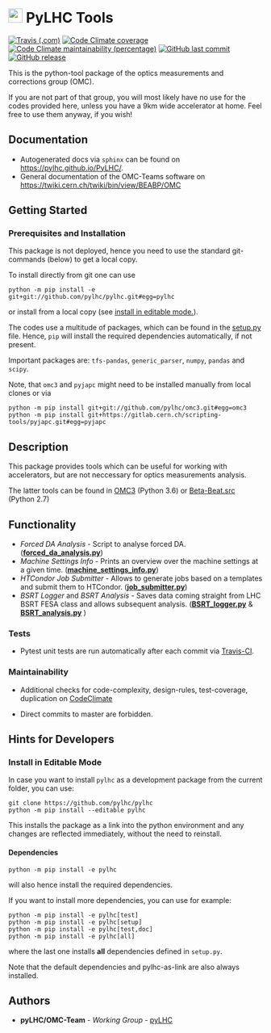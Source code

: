 # <img src="https://twiki.cern.ch/twiki/pub/BEABP/Logos/OMC_logo.png" height="28"> PyLHC Tools

[![Travis (.com)](https://img.shields.io/travis/com/pylhc/PyLHC.svg?style=popout)](https://travis-ci.com/pylhc/PyLHC/)
[![Code Climate coverage](https://img.shields.io/codeclimate/coverage/pylhc/PyLHC.svg?style=popout)](https://codeclimate.com/github/pylhc/PyLHC)
[![Code Climate maintainability (percentage)](https://img.shields.io/codeclimate/maintainability-percentage/pylhc/PyLHC.svg?style=popout)](https://codeclimate.com/github/pylhc/PyLHC)
[![GitHub last commit](https://img.shields.io/github/last-commit/pylhc/PyLHC.svg?style=popout)](https://github.com/pylhc/PyLHC/)
[![GitHub release](https://img.shields.io/github/release/pylhc/PyLHC.svg?style=popout)](https://github.com/pylhc/PyLHC/)

This is the python-tool package of the optics measurements and corrections group (OMC).

If you are not part of that group, you will most likely have no use for the codes provided here,
unless you have a 9km wide accelerator at home.
Feel free to use them anyway, if you wish!

## Documentation

- Autogenerated docs via ``sphinx`` can be found on <https://pylhc.github.io/PyLHC/>.
- General documentation of the OMC-Teams software on <https://twiki.cern.ch/twiki/bin/view/BEABP/OMC>

## Getting Started

### Prerequisites and Installation
This package is not deployed, hence you need to use the standard git-commands (below) to get a local copy.

To install directly from git one can use
```
python -m pip install -e git+git://github.com/pylhc/pylhc.git#egg=pylhc
```
or install from a local copy (see [install in editable mode.](#install-in-editable-mode)).

The codes use a multitude of packages, which can be found in the [setup.py](setup.py) file.
Hence, `pip` will install the required dependencies automatically, if not present.

Important packages are: ``tfs-pandas``,  ``generic_parser``, ``numpy``, ``pandas`` and ``scipy``.

Note, that `omc3` and `pyjapc` might need to be installed manually from local clones or via

```
python -m pip install git+git://github.com/pylhc/omc3.git#egg=omc3
python -m pip install git+https://gitlab.cern.ch/scripting-tools/pyjapc.git#egg=pyjapc
```

## Description

This package provides tools which can be useful for working with accelerators, but are not neccessary for
optics measurements analysis.

The latter tools can be found in [OMC3](https://github.com/pylhc/omc3) (Python 3.6) or [Beta-Beat.src](https://github.com/pylhc/Beta-Beat.src) (Python 2.7)

## Functionality

- *Forced DA Analysis* - Script to analyse forced DA. ([**forced_da_analysis.py**](https://github.com/pylhc/PyLHC/blob/master/pylhc/forced_da_analysis.py))
- *Machine Settings Info* - Prints an overview over the machine settings at a given time. ([**machine_settings_info.py**](https://github.com/pylhc/PyLHC/blob/master/pylhc/machine_settings_info.py))
- *HTCondor Job Submitter* - Allows to generate jobs based on a templates and submit them to HTCondor. ([**job_submitter.py**](https://github.com/pylhc/PyLHC/blob/master/pylhc/job_submitter.py))
- *BSRT Logger* and *BSRT Analysis* - Saves data coming straight from LHC BSRT FESA class and allows subsequent analysis. ([**BSRT_logger.py**](https://github.com/pylhc/PyLHC/blob/master/pylhc/BSRT_logger.py) & [**BSRT_analysis.py**](https://github.com/pylhc/PyLHC/blob/master/pylhc/BSRT_analysis.py) )

### Tests

- Pytest unit tests are run automatically after each commit via 
[Travis-CI](https://travis-ci.com/pylhc/PyLHC). 

### Maintainability

- Additional checks for code-complexity, design-rules, test-coverage, duplication on 
[CodeClimate](https://codeclimate.com/github/pylhc/PyLHC)

- Direct commits to master are forbidden.

## Hints for Developers

### Install in Editable Mode

In case you want to install `pylhc` as a development package
from the current folder, you can use:

```
git clone https://github.com/pylhc/pylhc
python -m pip install --editable pylhc
```

This installs the package as a link into the python environment and any changes 
are reflected immediately, without the need to reinstall.

#### Dependencies 

```
python -m pip install -e pylhc
```

will also hence install the required dependencies. 

If you want to install more dependencies, you can use for example:

```
python -m pip install -e pylhc[test]
python -m pip install -e pylhc[setup]
python -m pip install -e pylhc[test,doc]
python -m pip install -e pylhc[all]
```
where the last one installs **all** dependencies defined in `setup.py`.
 
Note that the default dependencies and pylhc-as-link are also always installed.
 
## Authors

* **pyLHC/OMC-Team** - *Working Group* - [pyLHC](https://github.com/orgs/pylhc/teams/omc-team)

<!--
## License
This project is licensed under the  License - see the [LICENSE.md](LICENSE.md) file for details
-->
